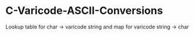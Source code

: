 # C-Varicode-ASCII-Conversions
Lookup table for char -> varicode string and map for varicode string -> char 
